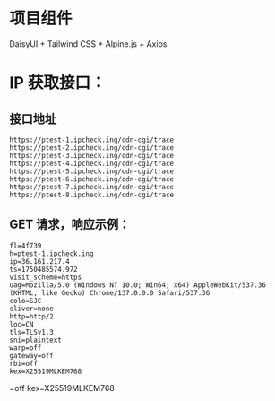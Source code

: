 # 项目组件
DaisyUI + Tailwind CSS + Alpine.js + Axios

# IP 获取接口：
## 接口地址
```text
https://ptest-1.ipcheck.ing/cdn-cgi/trace
https://ptest-2.ipcheck.ing/cdn-cgi/trace
https://ptest-3.ipcheck.ing/cdn-cgi/trace
https://ptest-4.ipcheck.ing/cdn-cgi/trace
https://ptest-5.ipcheck.ing/cdn-cgi/trace
https://ptest-6.ipcheck.ing/cdn-cgi/trace
https://ptest-7.ipcheck.ing/cdn-cgi/trace
https://ptest-8.ipcheck.ing/cdn-cgi/trace
```
## GET 请求，响应示例：
``` text
fl=4f739
h=ptest-1.ipcheck.ing
ip=36.161.217.4
ts=1750485574.972
visit_scheme=https
uag=Mozilla/5.0 (Windows NT 10.0; Win64; x64) AppleWebKit/537.36 (KHTML, like Gecko) Chrome/137.0.0.0 Safari/537.36
colo=SJC
sliver=none
http=http/2
loc=CN
tls=TLSv1.3
sni=plaintext
warp=off
gateway=off
rbi=off
kex=X25519MLKEM768
```
=off
kex=X25519MLKEM768
```

